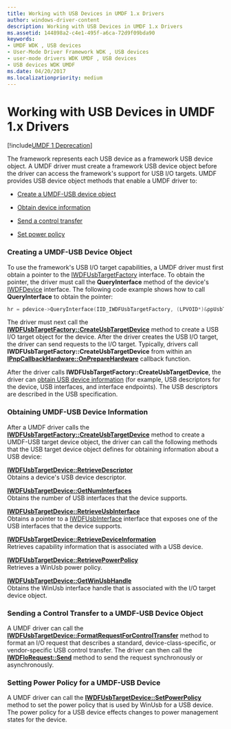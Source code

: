 ```yaml
---
title: Working with USB Devices in UMDF 1.x Drivers
author: windows-driver-content
description: Working with USB Devices in UMDF 1.x Drivers
ms.assetid: 144898a2-c4e1-495f-a6ca-72d9f09bda90
keywords:
- UMDF WDK , USB devices
- User-Mode Driver Framework WDK , USB devices
- user-mode drivers WDK UMDF , USB devices
- USB devices WDK UMDF
ms.date: 04/20/2017
ms.localizationpriority: medium
---
```


# Working with USB Devices in UMDF 1.x Drivers


[!include[UMDF 1 Deprecation](../umdf-1-deprecation.md)]

The framework represents each USB device as a framework USB device object. A UMDF driver must create a framework USB device object before the driver can access the framework's support for USB I/O targets. UMDF provides USB device object methods that enable a UMDF driver to:

-   [Create a UMDF-USB device object](#creating-a-umdf-usb-device-object)

-   [Obtain device information](#obtaining-umdf-usb-device-information)

-   [Send a control transfer](#send-a-control-transfer-to-a-umdf-usb-device-object)

-   [Set power policy](#set-power-policy-for-a-umdf-usb-device-object)

### Creating a UMDF-USB Device Object

To use the framework's USB I/O target capabilities, a UMDF driver must first obtain a pointer to the [IWDFUsbTargetFactory](https://msdn.microsoft.com/library/windows/hardware/ff560387) interface. To obtain the pointer, the driver must call the **QueryInterface** method of the device's [IWDFDevice](https://msdn.microsoft.com/library/windows/hardware/ff556917) interface. The following code example shows how to call **QueryInterface** to obtain the pointer:

```cpp
hr = pdevice->QueryInterface(IID_IWDFUsbTargetFactory, (LPVOID*)&ppUsbTargetFactory);
```

The driver must next call the [**IWDFUsbTargetFactory::CreateUsbTargetDevice**](https://msdn.microsoft.com/library/windows/hardware/ff560390) method to create a USB I/O target object for the device. After the driver creates the USB I/O target, the driver can send requests to the I/O target. Typically, drivers call **IWDFUsbTargetFactory::CreateUsbTargetDevice** from within an [**IPnpCallbackHardware::OnPrepareHardware**](https://msdn.microsoft.com/library/windows/hardware/ff556766) callback function.

After the driver calls **IWDFUsbTargetFactory::CreateUsbTargetDevice**, the driver can [obtain USB device information](https://msdn.microsoft.com/library/windows/hardware/ff561472#obtaining-umdf-usb-device-information) (for example, USB descriptors for the device, USB interfaces, and interface endpoints). The USB descriptors are described in the USB specification.

### Obtaining UMDF-USB Device Information

After a UMDF driver calls the [**IWDFUsbTargetFactory::CreateUsbTargetDevice**](https://msdn.microsoft.com/library/windows/hardware/ff560390) method to create a UMDF-USB target device object, the driver can call the following methods that the USB target device object defines for obtaining information about a USB device:

<a href="" id="iwdfusbtargetdevice--retrievedescriptor"></a>[**IWDFUsbTargetDevice::RetrieveDescriptor**](https://msdn.microsoft.com/library/windows/hardware/ff560374)  
Obtains a device's USB device descriptor.

<a href="" id="iwdfusbtargetdevice--getnuminterfaces"></a>[**IWDFUsbTargetDevice::GetNumInterfaces**](https://msdn.microsoft.com/library/windows/hardware/ff560366)  
Obtains the number of USB interfaces that the device supports.

<a href="" id="iwdfusbtargetdevice--retrieveusbinterface"></a>[**IWDFUsbTargetDevice::RetrieveUsbInterface**](https://msdn.microsoft.com/library/windows/hardware/ff560381)  
Obtains a pointer to a [IWDFUsbInterface](https://msdn.microsoft.com/library/windows/hardware/ff560312) interface that exposes one of the USB interfaces that the device supports.

<a href="" id="iwdfusbtargetdevice--retrievedeviceinformation"></a>[**IWDFUsbTargetDevice::RetrieveDeviceInformation**](https://msdn.microsoft.com/library/windows/hardware/ff560377)  
Retrieves capability information that is associated with a USB device.

<a href="" id="iwdfusbtargetdevice--retrievepowerpolicy"></a>[**IWDFUsbTargetDevice::RetrievePowerPolicy**](https://msdn.microsoft.com/library/windows/hardware/ff560379)  
Retrieves a WinUsb power policy.

<a href="" id="iwdfusbtargetdevice--getwinusbhandle"></a>[**IWDFUsbTargetDevice::GetWinUsbHandle**](https://msdn.microsoft.com/library/windows/hardware/ff560369)  
Obtains the WinUsb interface handle that is associated with the I/O target device object.

### <a href="" id="send-a-control-transfer-to-a-umdf-usb-device-object"></a>Sending a Control Transfer to a UMDF-USB Device Object

A UMDF driver can call the [**IWDFUsbTargetDevice::FormatRequestForControlTransfer**](https://msdn.microsoft.com/library/windows/hardware/ff560363) method to format an I/O request that describes a standard, device-class-specific, or vendor-specific USB control transfer. The driver can then call the [**IWDFIoRequest::Send**](https://msdn.microsoft.com/library/windows/hardware/ff559149) method to send the request synchronously or asynchronously.

### <a href="" id="set-power-policy-for-a-umdf-usb-device-object"></a>Setting Power Policy for a UMDF-USB Device

A UMDF driver can call the [**IWDFUsbTargetDevice::SetPowerPolicy**](https://msdn.microsoft.com/library/windows/hardware/ff560385) method to set the power policy that is used by WinUsb for a USB device. The power policy for a USB device effects changes to power management states for the device.

 

 






